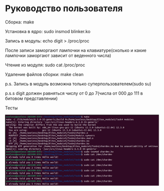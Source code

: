 # Руководство пользователя

Сборка: make

Установка в ядро: sudo insmod blinker.ko

Запись в модуль: echo digit > /proc/proc 

После записи заморгают лампочки на клавиатуре(сколько и какие лампочки заморгают зависит от веденного числа)

Чтение из модуля: sudo cat /proc/proc

Удаление файлов сборки: make clean

p.s. Запись в модуль возможна только суперпользователем(sudo su)

p.s.s digit должен равняться числу от 0 до 7(числа от 000 до 111 в битовом представлении)


Тесты

![image](chardev.png)